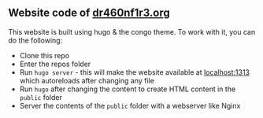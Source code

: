 ## Website code of [dr460nf1r3.org](https://dr460nf1r3.org)

This website is built using hugo & the congo theme. To work with it, you can do the following:
- Clone this repo
- Enter the repos folder
- Run `hugo server` - this will make the website available at [localhost:1313](http://localhost:1313) which autoreloads after changing any file
- Run `hugo` after changing the content to create HTML content in the `public` folder
- Server the contents of the `public` folder with a webserver like Nginx
